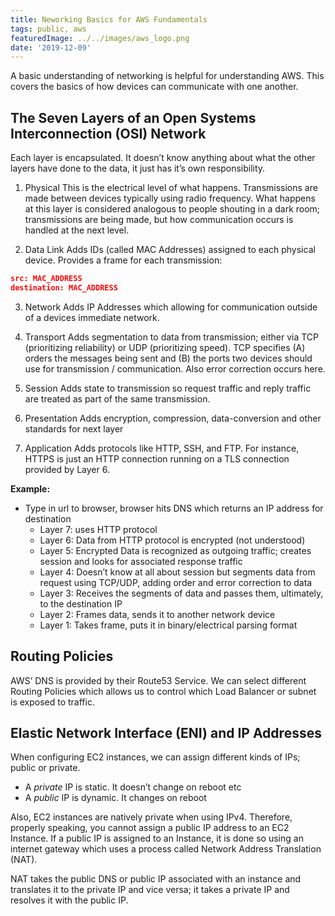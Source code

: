 ```yaml
---
title: Neworking Basics for AWS Fundamentals
tags: public, aws
featuredImage: ../../images/aws_logo.png
date: '2019-12-09'
---
```


A basic understanding of networking is helpful for understanding AWS. This covers the basics of how devices can communicate with one another.

## The Seven Layers of an Open Systems Interconnection (OSI) Network
Each layer is encapsulated. It doesn’t know anything about what the other layers have done to the data, it just has it’s own responsibility.

1. Physical
This is the electrical level of what happens. Transmissions are made between devices typically using radio frequency. What happens at this layer is considered analogous to people shouting in a dark room; transmissions are being made, but how communication occurs is handled at the next level.

2. Data Link
Adds IDs (called MAC Addresses) assigned to each physical device. Provides a frame for each transmission:

```json
src: MAC_ADDRESS
destination: MAC_ADDRESS
```

3. Network
Adds IP Addresses which allowing for communication outside of a devices immediate network.

4. Transport
Adds segmentation to data from transmission; either via TCP (prioritizing reliability) or UDP (prioritizing speed). TCP specifies (A) orders the messages being sent and (B) the ports two devices should use for transmission / communication. Also error correction occurs here.

5. Session
Adds state to transmission so request traffic and reply traffic are treated as part of the same transmission.

6. Presentation
Adds encryption, compression, data-conversion and 	other standards for next layer

7. Application
Adds protocols like HTTP, SSH, and FTP. For instance, HTTPS is just an HTTP connection running on a TLS connection provided by Layer 6.


**Example:**
- Type in url to browser, browser hits DNS which returns an IP address for destination 
	- Layer 7: uses HTTP protocol
	- Layer 6: Data from HTTP protocol is encrypted (not understood)
	- Layer 5: Encrypted Data is recognized as outgoing traffic; creates session and looks for associated response traffic 
	- Layer 4: Doesn’t know at all about session but segments data from request using TCP/UDP, adding order and error correction to data
	- Layer 3: Receives the segments of data and passes them, ultimately, to the destination IP
	- Layer 2: Frames data, sends it to another network device
	- Layer 1: Takes frame, puts it in binary/electrical parsing format

## Routing Policies
AWS’ DNS is provided by their Route53 Service. We can select different Routing Policies which allows us to control which Load Balancer
or subnet is exposed to traffic.

## Elastic Network Interface (ENI) and IP Addresses 
When configuring EC2 instances, we can assign different kinds of IPs; public or private.

- A _private_ IP is static. It doesn’t change on reboot etc
- A _public_ IP is dynamic. It changes on reboot

Also, EC2 instances are natively private when using IPv4. Therefore, properly speaking, you cannot assign a public IP address to an EC2 Instance. If a public IP is assigned to an Instance, it is done so using an internet gateway which uses a process called Network Address Translation (NAT). 

NAT takes the public DNS or public IP associated with an instance and translates it to the private IP and vice versa; it takes a private IP and resolves it with the public IP.
